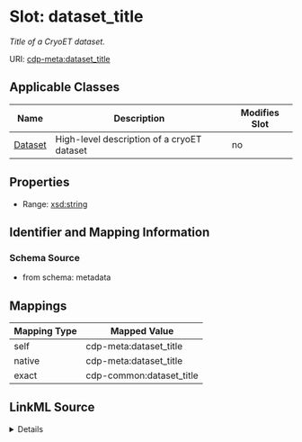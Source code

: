 

# Slot: dataset_title


_Title of a CryoET dataset._



URI: [cdp-meta:dataset_title](metadatadataset_title)



<!-- no inheritance hierarchy -->





## Applicable Classes

| Name | Description | Modifies Slot |
| --- | --- | --- |
| [Dataset](Dataset.md) | High-level description of a cryoET dataset |  no  |







## Properties

* Range: [xsd:string](http://www.w3.org/2001/XMLSchema#string)





## Identifier and Mapping Information







### Schema Source


* from schema: metadata




## Mappings

| Mapping Type | Mapped Value |
| ---  | ---  |
| self | cdp-meta:dataset_title |
| native | cdp-meta:dataset_title |
| exact | cdp-common:dataset_title |




## LinkML Source

<details>
```yaml
name: dataset_title
description: Title of a CryoET dataset.
from_schema: metadata
exact_mappings:
- cdp-common:dataset_title
rank: 1000
alias: dataset_title
owner: Dataset
domain_of:
- Dataset
range: string
inlined: true
inlined_as_list: true

```
</details>
